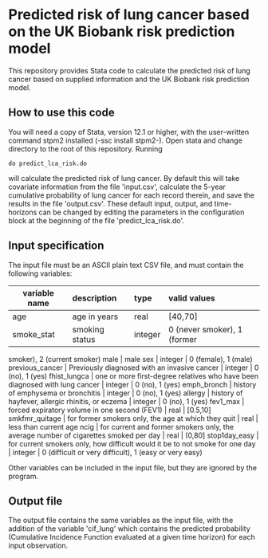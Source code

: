 # Predicted risk of lung cancer based on the UK Biobank risk prediction model
This repository provides Stata code to calculate the predicted risk of
lung cancer based on supplied information and the UK Biobank risk
prediction model.

## How to use this code
You will need a copy of Stata, version 12.1 or higher, with the
user-written command stpm2 installed (-ssc install stpm2-). Open stata
and change directory to the root of this repository. Running
```
do predict_lca_risk.do
```
will calculate the predicted risk of lung cancer. By default this will
take covariate information from the file 'input.csv', calculate the
5-year cumulative probability of lung cancer for each record therein,
and save the results in the file 'output.csv'. These default input,
output, and time-horizons can be changed by editing the parameters in
the configuration block at the beginning of the file
'predict\_lca\_risk.do'.

## Input specification
The input file must be an ASCII plain text CSV file, and must contain
the following variables:

variable name | description | type | valid values
--------------|:------------|:-----|:-------------
age | age in years | real | [40,70]
smoke_stat | smoking status | integer | 0 (never smoker), 1 (former
smoker), 2 (current smoker)
male | male sex | integer | 0 (female), 1 (male)
previous_cancer | Previously diagnosed with an invasive cancer |
integer | 0 (no), 1 (yes)
fhist_lungca | one or more first-degree relatives who have been
diagnosed with lung cancer | integer | 0 (no), 1 (yes)
emph_bronch | history of emphysema or bronchitis | integer | 0 (no), 1 (yes)
allergy | history of hayfever, allergic rhinitis, or eczema | integer
| 0 (no), 1 (yes)
fev1_max | forced expiratory volume in one second (FEV1) | real | [0.5,10]
smkfmr_quitage | for former smokers only, the age at which they quit |
real | less than current age
ncig | for current and former smokers only, the average number of
cigarettes smoked per day | real | (0,80]
stop1day_easy | for current smokers only, how difficult would it be to
not smoke for one day | integer | 0 (difficult or very difficult), 1
(easy or very easy)

Other variables can be included in the input file, but they are
ignored by the program.

## Output file
The output file contains the same variables as the input file, with
the addition of the variable 'cif_lung' which contains the predicted
probability (Cumulative Incidence Function evaluated at a given time
horizon) for each input observation.
